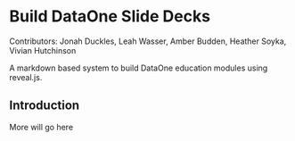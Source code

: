 # Build DataOne Slide Decks

Contributors:
Jonah Duckles, Leah Wasser, Amber Budden, Heather Soyka, Vivian Hutchinson

A markdown based system to build DataOne education modules using reveal.js.

## Introduction
More will go here




